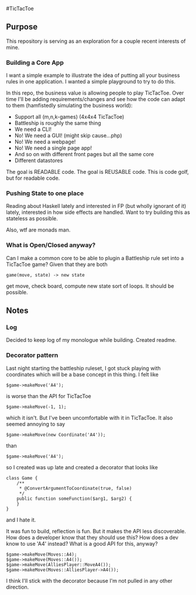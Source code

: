 #TicTacToe

## Purpose

This repository is serving as an exploration for a couple recent interests of mine.

### Building a Core App

I want a simple example to illustrate the idea of putting all your business rules in 
one application. I wanted a simple playground to try to do this.

In this repo, the business value is allowing people to play TicTacToe. Over time I'll be
adding requirements/changes and see how the code can adapt to them (hamfistedly simulating
the business world):

 * Support all (m,n,k-games) (4x4x4 TicTacToe)
 * Battleship is roughly the same thing
 * We need a CLI!
 * No! We need a GUI! (might skip cause...php)
 * No! We need a webpage!
 * No! We need a single page app!
 * And so on with different front pages but all the same core
 * Different datastores
 
The goal is READABLE code. The goal is REUSABLE code. This is code golf, 
but for readable code.

### Pushing State to one place

Reading about Haskell lately and interested in FP (but wholly ignorant of it) lately,
interested in how side effects are handled. Want to try building this as stateless as possible.

Also, wtf are monads man.

### What is Open/Closed anyway? 

Can I make a common core to be able to plugin a Battleship rule set into a TicTacToe game?
Given that they are both 

    game(move, state) -> new state 

get move, check board, compute new state sort of loops. It should be possible.

## Notes

### Log 

Decided to keep log of my monologue while building. Created readme.

### Decorator pattern

Last night starting the battleship ruleset, I got stuck playing with coordinates
which will be a base concept in this thing. I felt like

    $game->makeMove('A4');

is worse than the API for TicTacToe

    $game->makeMove(-1, 1);
    
which it isn't. But I've been uncomfortable with it in TicTacToe. 
It also seemed annoying to say

    $game->makeMove(new Coordinate('A4'));
    
than 

    $game->makeMove('A4');
    
so I created was up late and created a decorator that looks like 

    class Game { 
        /**
         * @ConvertArgumentToCoordinate(true, false)
         */
        public function someFunction($arg1, $arg2) { 
        }
    }
    
and I hate it. 

It was fun to build, reflection is fun. But it makes the API less discoverable. 
How does a developer know that they should use this? How does a dev know to use 'A4'
instead? What is a good API for this, anyway?

    $game->makeMove(Moves::A4);  
    $game->makeMove(Moves::A4()); 
    $game->makeMove(AlliesPlayer::MoveA4());
    $game->makeMove(Moves::AlliesPlayer->A4());

I think I'll stick with the decorator because I'm not pulled in any other direction.
